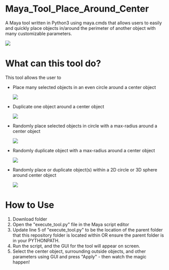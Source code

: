 # Maya_Tool_Place_Around_Center
A Maya tool written in Python3 using maya.cmds that allows users to easily and quickly place objects in/around the perimeter of another object with many customizable parameters.

  <p align="left">
   <img src="https://user-images.githubusercontent.com/44556715/138212661-d20f39b0-f849-45e0-b1cd-94a4d40f1a6a.png">
  </p>

# What can this tool do?
This tool allows the user to
- Place many selected objects in an even circle around a center object
  <p align="left">
   <img src="https://user-images.githubusercontent.com/44556715/138212284-75eeee67-fd42-4c19-9728-0436d840b27d.gif">
  </p>
- Duplicate one object around a center object
  <p align="left">
   <img src="https://user-images.githubusercontent.com/44556715/138215279-8c1dd95f-d149-4c1e-bea2-7102cefbd166.gif">
  </p>
- Randomly place selected objects in circle with a max-radius around a center object
  <p align="left">
   <img src="https://user-images.githubusercontent.com/44556715/138215003-cfd8da1d-ffbe-4d36-8a86-90b83653f195.gif">
  </p>
- Randomly duplicate object with a max-radius around a center object
  <p align="left">
   <img src="https://user-images.githubusercontent.com/44556715/138213086-80d059ad-b39e-468b-b174-981216de290a.gif">
  </p>
- Randomly place or duplicate object(s) within a 2D circle or 3D sphere around center object
  <p align="left">
   <img src="https://user-images.githubusercontent.com/44556715/138212932-c9c8c082-56ae-4eef-a3dc-2ba54cf6a928.gif">
  </p>

# How to Use
1. Download folder 
2. Open the "execute_tool.py" file in the Maya script editor
3. Update line 5 of "execute_tool.py" to be the location of the parent folder that this repository folder is located within OR ensure the parent folder is in your PYTHONPATH.
4. Run the script, and the GUI for the tool will appear on screen.
5. Select the center object, surrounding outside objects, and other parameters using GUI and press "Apply" - then watch the magic happen! 

